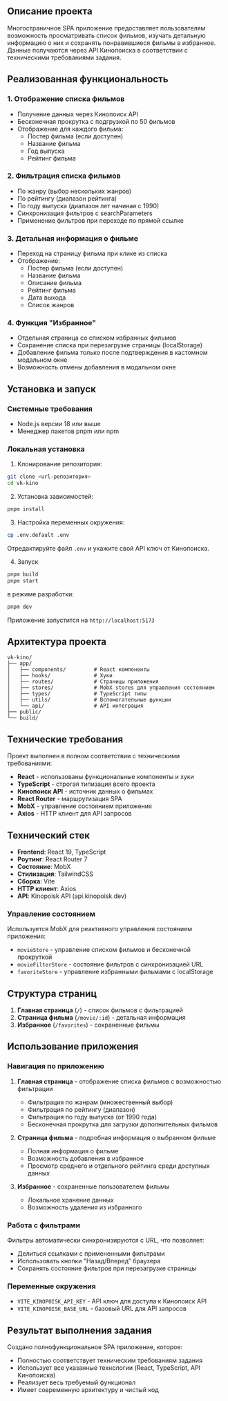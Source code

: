 ## Описание проекта

Многостраничное SPA приложение предоставляет пользователям возможность просматривать список фильмов, изучать детальную информацию о них и сохранять понравившиеся фильмы в избранное. Данные получаются через API Кинопоиска в соответствии с техническими требованиями задания.

## Реализованная функциональность

### 1. Отображение списка фильмов
- Получение данных через Кинопоиск API
- Бесконечная прокрутка с подгрузкой по 50 фильмов
- Отображение для каждого фильма:
  - Постер фильма (если доступен)
  - Название фильма
  - Год выпуска
  - Рейтинг фильма

### 2. Фильтрация списка фильмов
- По жанру (выбор нескольких жанров)
- По рейтингу (диапазон рейтинга)
- По году выпуска (диапазон лет начиная с 1990)
- Синхронизация фильтров с searchParameters
- Применение фильтров при переходе по прямой ссылке

### 3. Детальная информация о фильме
- Переход на страницу фильма при клике из списка
- Отображение:
  - Постер фильма (если доступен)
  - Название фильма
  - Описание фильма
  - Рейтинг фильма
  - Дата выхода
  - Список жанров

### 4. Функция "Избранное"
- Отдельная страница со списком избранных фильмов
- Сохранение списка при перезагрузке страницы (localStorage)
- Добавление фильма только после подтверждения в кастомном модальном окне
- Возможность отмены добавления в модальном окне


## Установка и запуск

### Системные требования

- Node.js версии 18 или выше
- Менеджер пакетов pnpm или npm

### Локальная установка

1. Клонирование репозитория:
```bash
git clone <url-репозитория>
cd vk-kino
```

2. Установка зависимостей:
```bash
pnpm install
```

3. Настройка переменных окружения:
```bash
cp .env.default .env
```
Отредактируйте файл `.env` и укажите свой API ключ от Кинопоиска.

4. Запуск 

```bash
pnpm build
pnpm start
```
в режиме разработки:
```bash
pnpm dev
```

Приложение запустится на `http://localhost:5173`

## Архитектура проекта

```
vk-kino/
├── app/
│   ├── components/         # React компоненты
│   ├── hooks/              # Хуки
│   ├── routes/             # Страницы приложения
│   ├── stores/             # MobX stores для управления состоянием
│   ├── types/              # TypeScript типы
│   ├── utils/              # Вспомогательные функции
│   └── api/                # API интеграция
├── public/              
└── build/             
```

## Технические требования

Проект выполнен в полном соответствии с техническими требованиями:

- **React** - использованы функциональные компоненты и хуки
- **TypeScript** - строгая типизация всего проекта
- **Кинопоиск API** - источник данных о фильмах
- **React Router** - маршрутизация SPA
- **MobX** - управление состоянием приложения
- **Axios** - HTTP клиент для API запросов

## Технический стек

- **Frontend**: React 19, TypeScript
- **Роутинг**: React Router 7
- **Состояние**: MobX
- **Стилизация**: TailwindCSS
- **Сборка**: Vite
- **HTTP клиент**: Axios
- **API**: Kinopoisk API (api.kinopoisk.dev)

### Управление состоянием
Используется MobX для реактивного управления состоянием приложения:
- `movieStore` - управление списком фильмов и бесконечной прокруткой
- `movieFilterStore` - состояние фильтров с синхронизацией URL
- `favoriteStore` - управление избранными фильмами с localStorage

## Структура страниц

1. **Главная страница** (`/`) - список фильмов с фильтрацией
2. **Страница фильма** (`/movie/:id`) - детальная информация
3. **Избранное** (`/favorites`) - сохраненные фильмы


## Использование приложения

### Навигация по приложению

1. **Главная страница** - отображение списка фильмов с возможностью фильтрации
   - Фильтрация по жанрам (множественный выбор)
   - Фильтрация по рейтингу (диапазон)
   - Фильтрация по году выпуска (от 1990 года)
   - Бесконечная прокрутка для загрузки дополнительных фильмов

2. **Страница фильма** - подробная информация о выбранном фильме
   - Полная информация о фильме
   - Возможность добавления в избранное
   - Просмотр среднего  и отдельного рейтинга среди доступных данных

3. **Избранное** - сохраненные пользователем фильмы
   - Локальное хранение данных
   - Возможность удаления из избранного

### Работа с фильтрами

Фильтры автоматически синхронизируются с URL, что позволяет:
- Делиться ссылками с примененными фильтрами
- Использовать кнопки "Назад/Вперед" браузера
- Сохранять состояние фильтров при перезагрузке страницы


### Переменные окружения

- `VITE_KINOPOISK_API_KEY` - API ключ для доступа к Кинопоиск API
- `VITE_KINOPOISK_BASE_URL` - базовый URL для API запросов

## Результат выполнения задания

Создано полнофункциональное SPA приложение, которое:
- Полностью соответствует техническим требованиям задания
- Использует все указанные технологии (React, TypeScript, API Кинопоиска)
- Реализует весь требуемый функционал
- Имеет современную архитектуру и чистый код
